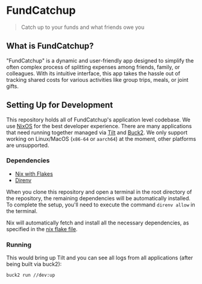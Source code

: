 # FundCatchup
> Catch up to your funds and what friends owe you

## What is FundCatchup?
"FundCatchup" is a dynamic and user-friendly app designed to simplify the often complex process of splitting expenses among friends, family, or colleagues. With its intuitive interface, this app takes the hassle out of tracking shared costs for various activities like group trips, meals, or joint gifts.

## Setting Up for Development
This repository holds all of FundCatchup's application level codebase. We use [NixOS](https://nixos.org) for the best developer experience. 
There are many applications that need running together managed via [Tilt](https://tilt.dev) and [Buck2](https://buck2.build).
We only support working on Linux/MacOS (`x86-64` or `aarch64`) at the moment, other platforms are unsupported.

### Dependencies

- [Nix with Flakes](https://github.com/DeterminateSystems/nix-installer)
- [Direnv](https://direnv.net)

When you clone this repository and open a terminal in the root directory of the repository, the remaining dependencies will be automatically installed. 
To complete the setup, you'll need to execute the command `direnv allow` in the terminal.

Nix will automatically fetch and install all the necessary dependencies, as specified in the [nix flake file](./flake.nix).

### Running

This would bring up Tilt and you can see all logs from all applications (after being built via buck2):

```sh
buck2 run //dev:up
```
